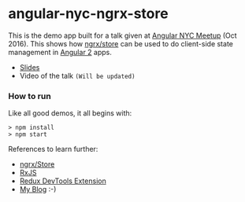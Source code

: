 # angular-nyc-ngrx-store

This is the demo app built for a talk given at [Angular NYC Meetup](http://www.meetup.com/AngularNYC/events/234776441/) (Oct 2016).
This shows how [ngrx/store](https://github.com/ngrx/store/) can be used to do client-side state management in [Angular 2](https://angular.io) apps.

- [Slides](ng2-ngrx-store-slides.pdf)
- Video of the talk `(Will be updated)`


### How to run
Like all good demos, it all begins with:

```
> npm install
> npm start
```

References to learn further:

- [ngrx/Store](https://github.com/ngrx/store)
- [RxJS](https://www.learnrxjs.io/)
- [Redux DevTools Extension](https://github.com/zalmoxisus/redux-devtools-extension)
- [My Blog](https://blog.pixelingene.com) :-)